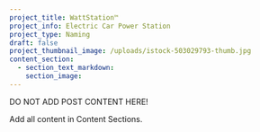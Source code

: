 ```yaml
---
project_title: WattStation™
project_info: Electric Car Power Station
project_type: Naming
draft: false
project_thumbnail_image: /uploads/istock-503029793-thumb.jpg
content_section:
  - section_text_markdown:
    section_image:
---
```



DO NOT ADD POST CONTENT HERE!

Add all content in Content Sections.